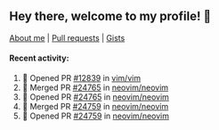 ## Hey there, welcome to my profile! 👋

[About me](https://seandewar.github.io/)
 | [Pull requests](https://github.com/search?p=1&q=author%3Aseandewar+is%3Apr)
 | [Gists](https://gist.github.com/seandewar)

#### Recent activity:

<!--START_SECTION:activity-->
1. 💪 Opened PR [#12839](https://github.com/vim/vim/pull/12839) in [vim/vim](https://github.com/vim/vim)
2. 🎉 Merged PR [#24765](https://github.com/neovim/neovim/pull/24765) in [neovim/neovim](https://github.com/neovim/neovim)
3. 💪 Opened PR [#24765](https://github.com/neovim/neovim/pull/24765) in [neovim/neovim](https://github.com/neovim/neovim)
4. 🎉 Merged PR [#24759](https://github.com/neovim/neovim/pull/24759) in [neovim/neovim](https://github.com/neovim/neovim)
5. 💪 Opened PR [#24759](https://github.com/neovim/neovim/pull/24759) in [neovim/neovim](https://github.com/neovim/neovim)
<!--END_SECTION:activity-->
